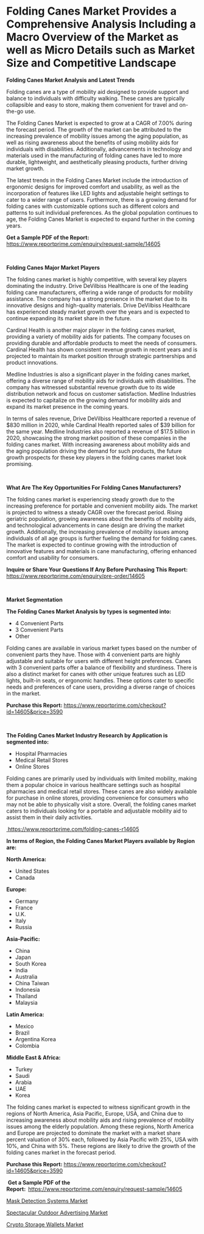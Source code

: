 <p><h1>Folding Canes Market Provides a Comprehensive Analysis Including a Macro Overview of the Market as well as Micro Details such as Market Size and Competitive Landscape</h1></p><p><strong>Folding Canes Market Analysis and Latest Trends</strong></p>
<p><p>Folding canes are a type of mobility aid designed to provide support and balance to individuals with difficulty walking. These canes are typically collapsible and easy to store, making them convenient for travel and on-the-go use. </p><p>The Folding Canes Market is expected to grow at a CAGR of 7.00% during the forecast period. The growth of the market can be attributed to the increasing prevalence of mobility issues among the aging population, as well as rising awareness about the benefits of using mobility aids for individuals with disabilities. Additionally, advancements in technology and materials used in the manufacturing of folding canes have led to more durable, lightweight, and aesthetically pleasing products, further driving market growth.</p><p>The latest trends in the Folding Canes Market include the introduction of ergonomic designs for improved comfort and usability, as well as the incorporation of features like LED lights and adjustable height settings to cater to a wider range of users. Furthermore, there is a growing demand for folding canes with customizable options such as different colors and patterns to suit individual preferences. As the global population continues to age, the Folding Canes Market is expected to expand further in the coming years.</p></p>
<p><strong>Get a Sample PDF of the Report:&nbsp;</strong> <a href="https://www.reportprime.com/enquiry/request-sample/14605">https://www.reportprime.com/enquiry/request-sample/14605</a></p>
<p>&nbsp;</p>
<p><strong>Folding Canes Major Market Players</strong></p>
<p><p>The folding canes market is highly competitive, with several key players dominating the industry. Drive DeVilbiss Healthcare is one of the leading folding cane manufacturers, offering a wide range of products for mobility assistance. The company has a strong presence in the market due to its innovative designs and high-quality materials. Drive DeVilbiss Healthcare has experienced steady market growth over the years and is expected to continue expanding its market share in the future.</p><p>Cardinal Health is another major player in the folding canes market, providing a variety of mobility aids for patients. The company focuses on providing durable and affordable products to meet the needs of consumers. Cardinal Health has shown consistent revenue growth in recent years and is projected to maintain its market position through strategic partnerships and product innovations.</p><p>Medline Industries is also a significant player in the folding canes market, offering a diverse range of mobility aids for individuals with disabilities. The company has witnessed substantial revenue growth due to its wide distribution network and focus on customer satisfaction. Medline Industries is expected to capitalize on the growing demand for mobility aids and expand its market presence in the coming years.</p><p>In terms of sales revenue, Drive DeVilbiss Healthcare reported a revenue of $830 million in 2020, while Cardinal Health reported sales of $39 billion for the same year. Medline Industries also reported a revenue of $17.5 billion in 2020, showcasing the strong market position of these companies in the folding canes market. With increasing awareness about mobility aids and the aging population driving the demand for such products, the future growth prospects for these key players in the folding canes market look promising.</p></p>
<p>&nbsp;</p>
<p><strong>What Are The Key Opportunities For Folding Canes Manufacturers?</strong></p>
<p><p>The folding canes market is experiencing steady growth due to the increasing preference for portable and convenient mobility aids. The market is projected to witness a steady CAGR over the forecast period. Rising geriatric population, growing awareness about the benefits of mobility aids, and technological advancements in cane design are driving the market growth. Additionally, the increasing prevalence of mobility issues among individuals of all age groups is further fueling the demand for folding canes. The market is expected to continue growing with the introduction of innovative features and materials in cane manufacturing, offering enhanced comfort and usability for consumers.</p></p>
<p><strong>Inquire or Share Your Questions If Any Before Purchasing This Report:</strong> <a href="https://www.reportprime.com/enquiry/pre-order/14605">https://www.reportprime.com/enquiry/pre-order/14605</a></p>
<p>&nbsp;</p>
<p><strong>Market Segmentation</strong></p>
<p><strong>The Folding Canes Market Analysis by types is segmented into:</strong></p>
<p><ul><li>4 Convenient Parts</li><li>3 Convenient Parts</li><li>Other</li></ul></p>
<p><p>Folding canes are available in various market types based on the number of convenient parts they have. Those with 4 convenient parts are highly adjustable and suitable for users with different height preferences. Canes with 3 convenient parts offer a balance of flexibility and sturdiness. There is also a distinct market for canes with other unique features such as LED lights, built-in seats, or ergonomic handles. These options cater to specific needs and preferences of cane users, providing a diverse range of choices in the market.</p></p>
<p><strong>Purchase this Report:&nbsp;</strong><a href="https://www.reportprime.com/checkout?id=14605&price=3590">https://www.reportprime.com/checkout?id=14605&price=3590</a></p>
<p>&nbsp;</p>
<p><strong>The Folding Canes Market Industry Research by Application is segmented into:</strong></p>
<p><ul><li>Hospital Pharmacies</li><li>Medical Retail Stores</li><li>Online Stores</li></ul></p>
<p><p>Folding canes are primarily used by individuals with limited mobility, making them a popular choice in various healthcare settings such as hospital pharmacies and medical retail stores. These canes are also widely available for purchase in online stores, providing convenience for consumers who may not be able to physically visit a store. Overall, the folding canes market caters to individuals looking for a portable and adjustable mobility aid to assist them in their daily activities.</p></p>
<p><a href="https://www.reportprime.com/folding-canes-r14605">&nbsp;https://www.reportprime.com/folding-canes-r14605</a></p>
<p><strong>In terms of Region, the Folding Canes Market Players available by Region are:</strong></p>
<p>
    <p> <strong> North America: </strong>
        <ul>
            <li>United States</li>
            <li>Canada</li>
        </ul>
        </p> 
    <p> <strong> Europe: </strong>
        <ul>
            <li>Germany</li>
            <li>France</li>
            <li>U.K.</li>
            <li>Italy</li>
            <li>Russia</li>
        </ul>
        </p> 
    <p> <strong> Asia-Pacific: </strong>
        <ul>
            <li>China</li>
            <li>Japan</li>
            <li>South Korea</li>
            <li>India</li>
            <li>Australia</li>
            <li>China Taiwan</li>
            <li>Indonesia</li>
            <li>Thailand</li>
            <li>Malaysia</li>
        </ul>
        </p> 
    <p> <strong> Latin America: </strong>
        <ul>
            <li>Mexico</li>
            <li>Brazil</li>
            <li>Argentina Korea</li>
            <li>Colombia</li>
        </ul>
        </p> 
    <p> <strong> Middle East & Africa: </strong>
        <ul>
            <li>Turkey</li>
            <li>Saudi</li>
            <li>Arabia</li>
            <li>UAE</li>
            <li>Korea</li>
        </ul>
    </p>
    </p>
<p><p>The folding canes market is expected to witness significant growth in the regions of North America, Asia Pacific, Europe, USA, and China due to increasing awareness about mobility aids and rising prevalence of mobility issues among the elderly population. Among these regions, North America and Europe are projected to dominate the market with a market share percent valuation of 30% each, followed by Asia Pacific with 25%, USA with 10%, and China with 5%. These regions are likely to drive the growth of the folding canes market in the forecast period.</p></p>
<p><strong>Purchase this Report: </strong><a href="https://www.reportprime.com/checkout?id=14605&price=3590">https://www.reportprime.com/checkout?id=14605&price=3590</a></p>
<p>&nbsp;<strong>Get a Sample PDF of the Report:&nbsp;&nbsp;</strong><a href="https://www.reportprime.com/enquiry/request-sample/14605">https://www.reportprime.com/enquiry/request-sample/14605</a></p>
<p><strong></strong></p>
<p><p><a href="https://view.publitas.com/reportprime-1/mask-detection-systems-industry-analysis-report-its-market-size-share-trends-by-application-region-competitive-strategies-2024-2031/">Mask Detection Systems Market</a></p><p><a href="https://issuu.com/reportprime-2/docs/spectacular-outdoor-advertising-market-size-2030.p">Spectacular Outdoor Advertising Market</a></p><p><a href="https://view.publitas.com/reportprime-1/crypto-storage-wallets-market-global-market-share-and-ranking-overall-sales-and-demand-forecast-2024-2031/">Crypto Storage Wallets Market</a></p></p>